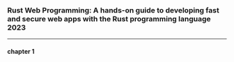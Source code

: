 ### Rust Web Programming: A hands-on guide to developing fast and secure web apps with the Rust programming language 2023
---

#### chapter 1

